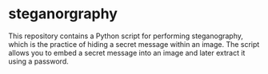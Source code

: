 # steganorgraphy
This repository contains a Python script for performing steganography, which is the practice of hiding a secret message within an image. The script allows you to embed a secret message into an image and later extract it using a password.
